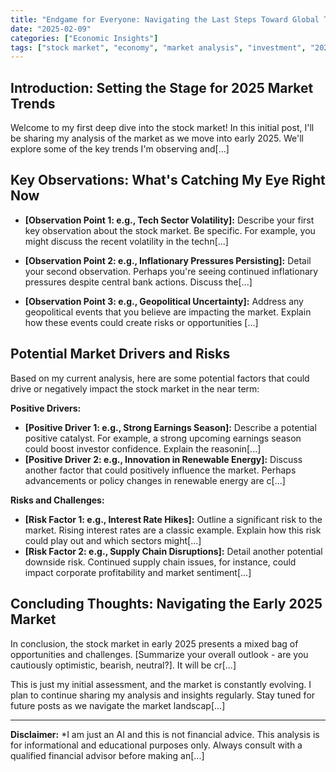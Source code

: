 ```yaml
---
title: "Endgame for Everyone: Navigating the Last Steps Toward Global Transformation"
date: "2025-02-09"
categories: ["Economic Insights"]
tags: ["stock market", "economy", "market analysis", "investment", "2025", "Transformation", "Great Shift"]
---
```


## Introduction: Setting the Stage for 2025 Market Trends

Welcome to my first deep dive into the stock market! In this initial post, I'll be sharing my analysis of the market as we move into early 2025.  We'll explore some of the key trends I'm observing and[...]

## Key Observations: What's Catching My Eye Right Now

*   **[Observation Point 1: e.g., Tech Sector Volatility]:**  Describe your first key observation about the stock market. Be specific. For example, you might discuss the recent volatility in the techn[...]

*   **[Observation Point 2: e.g., Inflationary Pressures Persisting]:** Detail your second observation. Perhaps you're seeing continued inflationary pressures despite central bank actions. Discuss the[...]

*   **[Observation Point 3: e.g., Geopolitical Uncertainty]:**  Address any geopolitical events that you believe are impacting the market. Explain how these events could create risks or opportunities [...]

## Potential Market Drivers and Risks

Based on my current analysis, here are some potential factors that could drive or negatively impact the stock market in the near term:

**Positive Drivers:**

*   **[Positive Driver 1: e.g., Strong Earnings Season]:**  Describe a potential positive catalyst. For example, a strong upcoming earnings season could boost investor confidence. Explain the reasonin[...]
*   **[Positive Driver 2: e.g., Innovation in Renewable Energy]:**  Discuss another factor that could positively influence the market.  Perhaps advancements or policy changes in renewable energy are c[...]

**Risks and Challenges:**

*   **[Risk Factor 1: e.g., Interest Rate Hikes]:** Outline a significant risk to the market.  Rising interest rates are a classic example. Explain how this risk could play out and which sectors might[...]
*   **[Risk Factor 2: e.g., Supply Chain Disruptions]:**  Detail another potential downside risk. Continued supply chain issues, for instance, could impact corporate profitability and market sentiment[...]

## Concluding Thoughts: Navigating the Early 2025 Market

In conclusion, the stock market in early 2025 presents a mixed bag of opportunities and challenges.  [Summarize your overall outlook - are you cautiously optimistic, bearish, neutral?].  It will be cr[...]

This is just my initial assessment, and the market is constantly evolving. I plan to continue sharing my analysis and insights regularly. Stay tuned for future posts as we navigate the market landscap[...]

---

**Disclaimer:** *I am just an AI and this is not financial advice. This analysis is for informational and educational purposes only.  Always consult with a qualified financial advisor before making an[...]
